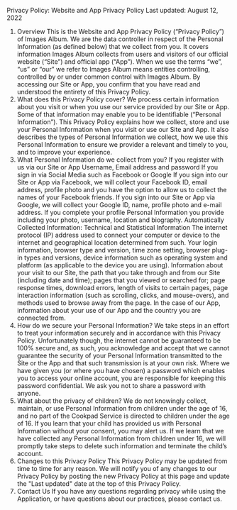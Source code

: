 Privacy Policy: Website and App Privacy Policy
Last updated: August 12, 2022
1. Overview
This is the Website and App Privacy Policy (“Privacy Policy”) of Images Album. We are the data controller in respect of the Personal Information (as defined below) that we collect from you. It covers information Images Album collects from users and visitors of our official website (“Site”) and official app (“App”).
When we use the terms “we”, “us” or “our” we refer to Images Album means entities controlling, controlled by or under common control with Images Album.
By accessing our Site or App, you confirm that you have read and understood the entirety of this Privacy Policy.
2. What does this Privacy Policy cover?
We process certain information about you visit or when you use our service provided by our Site or App. Some of that information may enable you to be identifiable (“Personal Information”).
This Privacy Policy explains how we collect, store and use your Personal Information when you visit or use our Site and App. It also describes the types of Personal Information we collect, how we use this Personal Information to ensure we provider a relevant and timely to you, and to improve your experience.
3. What Personal Information do we collect from you?
If you register with us via our Site or App	Username, Email address and password
If you sign in via Social Media such as Facebook or Google	If you sign into our Site or App via Facebook, we will collect your Facebook ID, email address, profile photo and you have the option to allow us to collect the names of your Facebook friends.
If you sign into our Site or App via Google, we will collect your Google ID, name, profile photo and e-mail address.
If you complete your profile	Personal Information you provide including your photo, username, location and biography.
Automatically Collected Information: Technical and Statistical Information	The internet protocol (IP) address used to connect your computer or device to the internet and geographical location determined from such.
Your login information, browser type and version, time zone setting, browser plug-in types and versions, device information such as operating system and platform (as applicable to the device you are using).
Information about your visit to our Site, the path that you take through and from our Site (including date and time); pages that you viewed or searched for; page response times, download errors, length of visits to certain pages, page interaction information (such as scrolling, clicks, and mouse-overs), and methods used to browse away from the page.
In the case of our App, information about your use of our App and the country you are connected from.
4. How do we secure your Personal Information?
We take steps in an effort to treat your information securely and in accordance with this Privacy Policy. Unfortunately though, the internet cannot be guaranteed to be 100% secure and, as such, you acknowledge and accept that we cannot guarantee the security of your Personal Information transmitted to the Site or the App and that such transmission is at your own risk.
Where we have given you (or where you have chosen) a password which enables you to access your online account, you are responsible for keeping this password confidential. We ask you not to share a password with anyone.
5. What about the privacy of children?
We do not knowingly collect, maintain, or use Personal Information from children under the age of 16, and no part of the Cookpad Service is directed to children under the age of 16. If you learn that your child has provided us with Personal Information without your consent, you may alert us. If we learn that we have collected any Personal Information from children under 16, we will promptly take steps to delete such information and terminate the child’s account.
6. Changes to this Privacy Policy
This Privacy Policy may be updated from time to time for any reason. We will notify you of any changes to our Privacy Policy by posting the new Privacy Policy at this page and update the "Last updated" date at the top of this Privacy Policy.
7. Contact Us
If you have any questions regarding privacy while using the Application, or have questions about our practices, please contact us.
